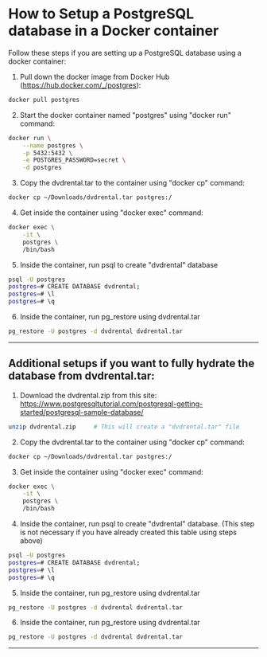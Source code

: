 # How to Setup a PostgreSQL database in a Docker container

Follow these steps if you are setting up a PostgreSQL database using a docker container:

1. Pull down the docker image from Docker Hub (https://hub.docker.com/_/postgres):
```sh
docker pull postgres
```

2. Start the docker container named "postgres" using "docker run" command:
```sh
docker run \
    --name postgres \
    -p 5432:5432 \
    -e POSTGRES_PASSWORD=secret \
    -d postgres
```

3. Copy the dvdrental.tar to the container using "docker cp" command:
```sh
docker cp ~/Downloads/dvdrental.tar postgres:/
```

4. Get inside the container using "docker exec" command:
```sh
docker exec \
    -it \
    postgres \
    /bin/bash
```

5. Inside the container, run psql to create "dvdrental" database
```sh
psql -U postgres
postgres=# CREATE DATABASE dvdrental;
postgres=# \l
postgres=# \q
```

6. Inside the container, run pg_restore using dvdrental.tar
```sh
pg_restore -U postgres -d dvdrental dvdrental.tar
```

---

## Additional setups if you want to fully hydrate the database from dvdrental.tar:

1. Download the dvdrental.zip from this site: https://www.postgresqltutorial.com/postgresql-getting-started/postgresql-sample-database/
```sh
unzip dvdrental.zip     # This will create a "dvdrental.tar" file
```

2. Copy the dvdrental.tar to the container using "docker cp" command:
```sh
docker cp ~/Downloads/dvdrental.tar postgres:/
```

3. Get inside the container using "docker exec" command:
```sh
docker exec \
    -it \
    postgres \
    /bin/bash
```

4. Inside the container, run psql to create "dvdrental" database.
(This step is not necessary if you have already created this table using steps above)
```sh
psql -U postgres
postgres=# CREATE DATABASE dvdrental;
postgres=# \l
postgres=# \q
```

5. Inside the container, run pg_restore using dvdrental.tar
```sh
pg_restore -U postgres -d dvdrental dvdrental.tar
```

6. Inside the container, run pg_restore using dvdrental.tar
```sh
pg_restore -U postgres -d dvdrental dvdrental.tar
```

---